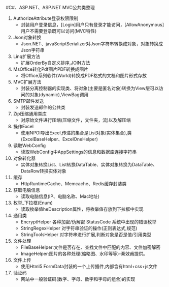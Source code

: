 ﻿#C#、ASP.NET、ASP.NET MVC公共类整理
1. AuthorizeAttribute登录权限限制
	* 封装用户登录信息，[Login]用户只有登录才能访问，[AllowAnonymous]用户不需要登录既可以访问(MVC特性)
2. Json对象转换
	* Json.NET、javaScriptSerializer对Json字符串转换成对象，对象转换成Json字符串
3. Linq扩展方法
	* 扩展OrderBy自定义排序,JOIN方法
4. MsOffice转化Pdf图片PDF转换成图片
	* 将Office系列软件(World)转换成PDF格式的文档和图片形式存放
5. MVC扩展方法
	* 封装分离控制器的实现类、将对象(主要是匿名对象)转换为View层可以访问的对象(dynamic),ViewBag调用
6. SMTP邮件发送
	* 封装发送邮件的公共类
7. Zip压缩通用类库
	* 对原始文件进行压缩(压缩文件，文件夹，流)以及解压缩
8. 操作Excel
	* 使用NPOI导出Excel,传递的集合是List对象(实体集合),类(ExcelBaseHelper、ExcelOneHelper)
9. 读取WebConfig
	* 读取WebConfig中AppSettings的信息和数据库连接字符串
10. 对象转化器
	* 实体对象转换List、List转换DataTable、实体对象转换为DataTable、DataRow转换实体对象
11. 缓存
	* HttpRuntimeCache、Memcache、Redis缓存封装类
12. 获取电脑信息
	* 读取电脑信息(IP、电脑名称、Mac地址)
13. 枚举_下拉框(Enum)
	* 读取枚举值heDescription属性，将枚举值存放到下拉框中实现
14. 通用类
	* EncryptHelper 各种加密/伪解密        StatusCode 系统中出现的错误枚举
	* StringRegexHelper 对字符串验证的操作(正则表达式,规范)
	* StringToolsHelper 对字符串进行扩展,判断对象是否是值/引用类型
15. 文件处理
	* FileBaseHelper:文件是否存在、查找文件中匹配的内容、文件加密解密
	* ImageHelper:图片的各种处理(缩略图、水印等等)-秦效甫提供。
16. 文件上传
	* 使用Html5 FormData封装的一个上传插件,内部含有html+css+js文件
17. 验证码
	* 网站中一般验证码(数字、字母、数字和字母的组合)的实现